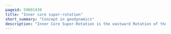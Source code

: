 ```yaml
---
pageid: 59601438
title: "Inner core super-rotation"
short_summary: "Concept in geodynamics"
description: "Inner Core Super-Rotation is the eastward Rotation of the inner Core of Earth relative to its Mantle for a net Rotation Rate that is usually faster than earth as a Whole. A 1995 Model of Earth's Dynamo predicted Super-Rotations of up to 3 Degrees per Year the following Year this Prediction was supported by observed Discrepancies in the Time it takes for P-Waves to travel."
---
```

